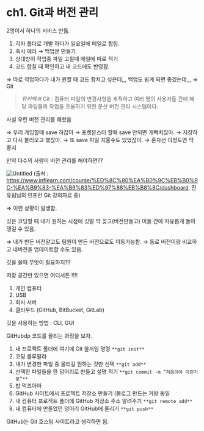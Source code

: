 # ch1. Git과 버전 관리

2명이서 하나의 서비스 만듦.

1. 각자 폴더로 개발 하다가 일요일에 메일로 합침.
2. 혹시 에러 → 백업본 만들기
3. 상대방이 작업중 파일 고칠때 메일에 따로 적기
4. 코드 합칠 때 확인하고 내 코드에도 반영함.

⇒ 따로 작업하다가 내가 원할 때 코드 합치고 싶은데,,, 백업도 쉽게 되면 좋겠는데,,, ⇒ Git

> *위키백과*
Git : 컴퓨터 파일의 변경사항을 추적하고 여러 명의 사용자들 간에 해당 파일들의 작업을 조율하기 위한 분산 버전 관리 시스템이다.
> 

사실 우린 버전 관리를 해왔음

⇒ 우리 게임할때 save 하잖아 → 포켓몬스터 할때 save 안되면 개빡치잖아. → 저장하고 다시 불러오고 했잖아. → 또 save 파일 지울수도 있었잖아. → 혼자선 이정도면 딱 좋지

만약 다수의 사람이 버전 관리를 해야하면??

![Untitled](https://s3.us-west-2.amazonaws.com/secure.notion-static.com/0b4dbce6-a948-4994-9439-fd8079955db9/Untitled.png?X-Amz-Algorithm=AWS4-HMAC-SHA256&X-Amz-Content-Sha256=UNSIGNED-PAYLOAD&X-Amz-Credential=AKIAT73L2G45EIPT3X45%2F20221222%2Fus-west-2%2Fs3%2Faws4_request&X-Amz-Date=20221222T153831Z&X-Amz-Expires=86400&X-Amz-Signature=be4150ff7ee7d0c50c0a580bd3fc2a47c614daadb5a33f76885ef68170a840d5&X-Amz-SignedHeaders=host&response-content-disposition=filename%3D%22Untitled.png%22&x-id=GetObject)
(출처 : https://www.inflearn.com/course/%ED%8C%80%EA%B0%9C%EB%B0%9C-%EA%B9%83-%EA%B9%83%ED%97%88%EB%B8%8C/dashboard, 진유림님의 인프런 Git 강의자료 중)

⇒ 이런 상황이 발생함.

깃은 코딩할 때 내가 원하는 시점에 깃발 딱 꽂고(버전만들고) 이들 간에 자유롭게 돌아댕길 수 있음.

⇒ 내가 만든 버전말고도 팀원이 만든 버전으로도 이동가능함. → 동료 버전이랑 비교하고 내버전을 업데이트할 수도 있음.

깃을 쓸때 무엇이 필요하지?? 

저장 공간만 있으면 어디서든 !!!! 

1. 개인 컴퓨터
2. USB
3. 회사 서버
4. 클라우드 (GitHub, BitBucket, GitLab)

깃을 사용하는 방법 : CLI, GUI

GitHubdp 코드를 올리는 과정을 보자.

1. 내 프로젝트 폴더에 여기에 Git 쓸꺼임 명령 `**git init**`
2. 코딩 룰루랄라 
3. 내가 변경한 파일 중 올리길 원하는 것만 선택 `**git add**`
4. 선택한 파일들을 한 덩어리로 만들고 설명 적기 `**git commit -m “처음이야 이런기분”**`
5. 밥 먹즈아아
6. GitHub 사이트에서 프로젝트 저장소 만들기 (블로그 만드는 거랑 동일 
7. 내 컴퓨터 프로젝트 폴더에 GitHub 저장소 주소 알려주기 `**git remote add**`
8. 내 컴퓨터에 만들었던 덩어리 GitHub에 올리기 `**git push**`

GitHub는 Git 호스팅 사이트라고 생각하면 됨.

